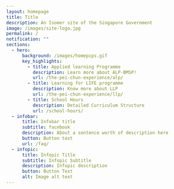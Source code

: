 ```yaml
---
layout: homepage
title: Title
description: An Isomer site of the Singapore Government
image: /images/site-logo.jpg
permalink: /
notification: ""
sections:
  - hero:
      background: /images/homepcps.gif
      key_highlights:
        - title: Applied learning Programme
          description: Learn more about ALP-BMSP!
          url: /the-pei-chun-experience/alp/
        - title: Learning for LIFE programme
          description: Know more about LLP
          url: /the-pei-chun-experience/llp/
        - title: School Hours
          description: Detailed Curriculum Structure
          url: /school-hours/
  - infobar:
      title: Infobar title
      subtitle: facebook
      description: About a sentence worth of description here
      button: Button text
      url: /faq/
  - infopic:
      title: Infopic Title
      subtitle: Infopic Subtitle
      description: Infopic description
      button: Button Text
      alt: Image alt text
---
```

